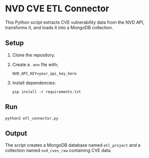 # NVD CVE ETL Connector

This Python script extracts CVE vulnerability data from the NVD API, transforms it, and loads it into a MongoDB collection.

## Setup

1. Clone the repository.

2. Create a `.env` file with;

   ```
   NVD_API_KEY=your_api_key_here
   ```

3. Install dependencies:

   ```
   pip install -r requirements.txt
   ```

## Run

```
python3 etl_connector.py
```

## Output

The script creates a MongoDB database named `etl_project` and a collection named `nvd_cves_raw` containing CVE data.
